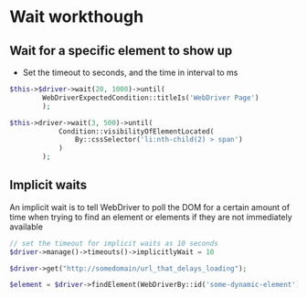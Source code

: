 # Wait workthough

## Wait for a specific element to show up

* Set the timeout to seconds, and the time in interval to ms

```PHP
$this->$driver->wait(20, 1000)->until(
        WebDriverExpectedCondition::titleIs('WebDriver Page')
        );

$this->driver->wait(3, 500)->until(
            Condition::visibilityOfElementLocated(
                By::cssSelector('li:nth-child(2) > span')
            )
        );
```

## Implicit waits

An implicit wait is to tell WebDriver to poll the DOM for a certain amount of time when trying to find an element or elements if they are not immediately available

```PHP
// set the timeout for implicit waits as 10 seconds
$driver->manage()->timeouts()->implicitlyWait = 10

$driver->get("http://somedomain/url_that_delays_loading");

$element = $driver->findElement(WebDriverBy::id('some-dynamic-element'));
```
